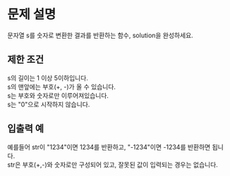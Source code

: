 # 문제 설명

문자열 s를 숫자로 변환한 결과를 반환하는 함수, solution을 완성하세요.

## 제한 조건

s의 길이는 1 이상 5이하입니다.  
s의 맨앞에는 부호(+, -)가 올 수 있습니다.  
s는 부호와 숫자로만 이루어져있습니다.  
s는 "0"으로 시작하지 않습니다.

## 입출력 예

예를들어 str이 "1234"이면 1234를 반환하고, "-1234"이면 -1234를 반환하면 됩니다.  
str은 부호(+,-)와 숫자로만 구성되어 있고, 잘못된 값이 입력되는 경우는 없습니다.
